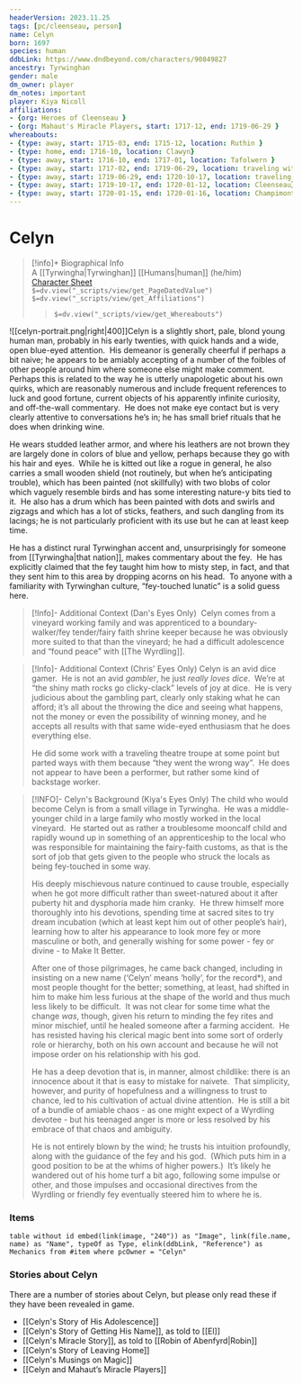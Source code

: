 ```yaml
---
headerVersion: 2023.11.25
tags: [pc/cleenseau, person]
name: Celyn
born: 1697
species: human
ddbLink: https://www.dndbeyond.com/characters/90849827
ancestry: Tyrwinghan
gender: male
dm_owner: player
dm_notes: important
player: Kiya Nicoll
affiliations: 
- {org: Heroes of Cleenseau }
- {org: Mahaut's Miracle Players, start: 1717-12, end: 1719-06-29 }
whereabouts:
- {type: away, start: 1715-03, end: 1715-12, location: Ruthin }
- {type: home, end: 1716-10, location: Clawyn}
- {type: away, start: 1716-10, end: 1717-01, location: Tafolwern }
- {type: away, start: 1717-02, end: 1719-06-29, location: traveling with Mahaut's Miracle Players}
- {type: away, start: 1719-06-29, end: 1720-10-17, location: traveling to Cleenseau }
- {type: away, start: 1719-10-17, end: 1720-01-12, location: Cleenseau}
- {type: away, start: 1720-01-15, end: 1720-01-16, location: Champimont}
---
```

# Celyn
>[!info]+ Biographical Info  
> A [[Tyrwingha|Tyrwinghan]] [[Humans|human]] (he/him)  
> [Character Sheet](https://www.dndbeyond.com/characters/90849827)  
> `$=dv.view("_scripts/view/get_PageDatedValue")`  
> `$=dv.view("_scripts/view/get_Affiliations")`  
>> `$=dv.view("_scripts/view/get_Whereabouts")`

![[celyn-portrait.png|right|400]]Celyn is a slightly short, pale, blond young human man, probably in his early twenties, with quick hands and a wide, open blue-eyed attention.  His demeanor is generally cheerful if perhaps a bit naive; he appears to be amiably accepting of a number of the foibles of other people around him where someone else might make comment.  Perhaps this is related to the way he is utterly unapologetic about his own quirks, which are reasonably numerous and include frequent references to luck and good fortune, current objects of his apparently infinite curiosity, and off-the-wall commentary.  He does not make eye contact but is very clearly attentive to conversations he’s in; he has small brief rituals that he does when drinking wine.  
  
He wears studded leather armor, and where his leathers are not brown they are largely done in colors of blue and yellow, perhaps because they go with his hair and eyes.  While he is kitted out like a rogue in general, he also carries a small wooden shield (not routinely, but when he’s anticipating trouble), which has been painted (not skillfully) with two blobs of color which vaguely resemble birds and has some interesting nature-y bits tied to it.  He also has a drum which has been painted with dots and swirls and zigzags and which has a lot of sticks, feathers, and such dangling from its lacings; he is not particularly proficient with its use but he can at least keep time.  

He has a distinct rural Tyrwinghan accent and, unsurprisingly for someone from [[Tyrwingha|that nation]], makes commentary about the fey.  He has explicitly claimed that the fey taught him how to misty step, in fact, and that they sent him to this area by dropping acorns on his head.  To anyone with a familiarity with Tyrwinghan culture, “fey-touched lunatic” is a solid guess here.

>[!Info]- Additional Context (Dan's Eyes Only)
> Celyn comes from a vineyard working family and was apprenticed to a boundary-walker/fey tender/fairy faith shrine keeper because he was obviously more suited to that than the vineyard; he had a difficult adolescence and “found peace” with [[The Wyrdling]].

>[!Info]- Additional Context (Chris' Eyes Only)
>Celyn is an avid dice gamer.  He is not an avid _gambler_, he just _really loves dice_.  We’re at “the shiny math rocks go clicky-clack” levels of joy at dice.  He is very judicious about the gambling part, clearly only staking what he can afford; it’s all about the throwing the dice and seeing what happens, not the money or even the possibility of winning money, and he accepts all results with that same wide-eyed enthusiasm that he does everything else.  
> 
> He did some work with a traveling theatre troupe at some point but parted ways with them because “they went the wrong way”.  He does not appear to have been a performer, but rather some kind of backstage worker.

> [!INFO]- Celyn's Background (Kiya\'s Eyes Only)
> The child who would become Celyn is from a small village in Tyrwingha.  He was a middle-younger child in a large family who mostly worked in the local vineyard.  He started out as rather a troublesome mooncalf child and rapidly wound up in something of an apprenticeship to the local who was responsible for maintaining the fairy-faith customs, as that is the sort of job that gets given to the people who struck the locals as being fey-touched in some way.  
>
>His deeply mischievous nature continued to cause trouble, especially when he got more difficult rather than sweet-natured about it after puberty hit and dysphoria made him cranky.  He threw himself more thoroughly into his devotions, spending time at sacred sites to try dream incubation (which at least kept him out of other people’s hair), learning how to alter his appearance to look more fey or more masculine or both, and generally wishing for some power - fey or divine - to Make It Better.  
>
>After one of those pilgrimages, he came back changed, including in insisting on a new name (‘Celyn’ means ‘holly’, for the record*), and most people thought for the better; something, at least, had shifted in him to make him less furious at the shape of the world and thus much less likely to be difficult.  It was not clear for some time what the change *was*, though, given his return to minding the fey rites and minor mischief, until he healed someone after a farming accident.  He has resisted having his clerical magic bent into some sort of orderly role or hierarchy, both on his own account and because he will not impose order on his relationship with his god.  
>  
>  He has a deep devotion that is, in manner, almost childlike: there is an innocence about it that is easy to mistake for naivete.  That simplicity, however, and purity of hopefulness and a willingness to trust to chance, led to his cultivation of actual divine attention.  He is still a bit of a bundle of amiable chaos - as one might expect of a Wyrdling devotee - but his teenaged anger is more or less resolved by his embrace of that chaos and ambiguity.  
>  
>  He is not entirely blown by the wind; he trusts his intuition profoundly, along with the guidance of the fey and his god.  (Which puts him in a good position to be at the whims of higher powers.)  It’s likely he wandered out of his home turf a bit ago, following some impulse or other, and those impulses and occasional directives from the Wyrdling or friendly fey eventually steered him to where he is.

### Items
```dataview
table without id embed(link(image, "240")) as "Image", link(file.name, name) as "Name", typeOf as Type, elink(ddbLink, "Reference") as Mechanics from #item where pcOwner = "Celyn"
```

### Stories about Celyn
There are a number of stories about Celyn, but please only read these if they have been revealed in game.

* [[Celyn's Story of His Adolescence]]
* [[Celyn's Story of Getting His Name]], as told to [[El]]
* [[Celyn's Miracle Story]], as told to [[Robin of Abenfyrd|Robin]]
* [[Celyn's Story of Leaving Home]]
* [[Celyn's Musings on Magic]]
* [[Celyn and Mahaut’s Miracle Players]]